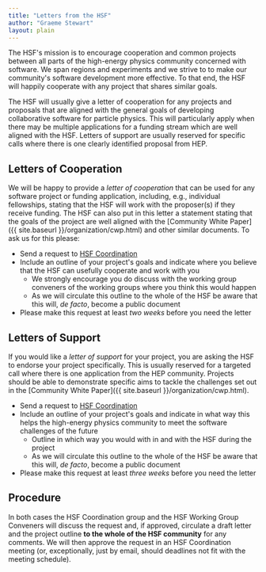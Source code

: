 ```yaml
---
title: "Letters from the HSF"
author: "Graeme Stewart"
layout: plain
---
```


The HSF's mission is to encourage cooperation and common projects
between all parts of the high-energy physics community concerned
with software. We span regions and experiments and we strive to
to make our community's software development more effective.
To that end, the HSF will happily cooperate with any project that
shares similar goals.

The HSF will usually give a letter of cooperation for any projects and proposals
that are aligned with the general goals of developing collaborative software for
particle physics. This will particularly apply when there may be multiple
applications for a funding stream which are well aligned with the HSF. Letters
of support are usually reserved for specific calls where there is one clearly
identified proposal from HEP.

## Letters of Cooperation

We will be happy to provide a *letter of cooperation* that can be used for any
software project or funding application, including, e.g., individual fellowships,
stating that the HSF will work with the proposer(s) if they receive funding. The
HSF can also put in this letter a statement stating that the goals of the
project are well aligned with the [Community White Paper]({{ site.baseurl
}}/organization/cwp.html) and other similar documents. To ask us for this
please:

- Send a request to [HSF Coordination](mailto:hsf-coordination@googlegroups.com)
- Include an outline of your project's goals and indicate where you
  believe that the HSF can usefully cooperate and work with you
  - We strongly encourage you do discuss with the working group conveners of
  the working groups where you think this would happen
  - As we will circulate this outline to the whole of the HSF be aware that this
  will, *de facto*, become a public document
- Please make this request at least *two weeks* before you need the letter

## Letters of Support

If you would like a *letter of support* for your project, you are asking the HSF
to endorse your project specifically. This is usually reserved for a targeted
call where there is one application from the HEP community. Projects should be
able to demonstrate specific aims to tackle the challenges set out in the
[Community White Paper]({{ site.baseurl }}/organization/cwp.html).

- Send a request to [HSF Coordination](mailto:hsf-coordination@googlegroups.com)
- Include an outline of your project's goals and indicate in what way
  this helps the high-energy physics community to meet the software challenges
  of the future
  - Outline in which way you would with in and with the HSF during the project
  - As we will circulate this outline to the whole of the HSF be aware that this
    will, *de facto*, become a public document
- Please make this request at least *three weeks* before you need the letter

## Procedure

In both cases the HSF Coordination group and the HSF Working Group Conveners
will discuss the request and, if approved, circulate a draft letter and the
project outline **to the whole of the HSF community** for any comments. We will
then approve the request in an HSF Coordination meeting (or, exceptionally, just
by email, should deadlines not fit with the meeting schedule).
